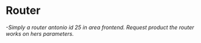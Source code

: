 # **Router**
*-Simply a router antonio id 25 in area frontend.*
*Request product the router works on hers parameters.*
